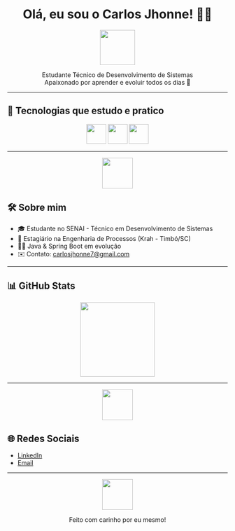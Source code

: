 <h1 align="center">Olá, eu sou o Carlos Jhonne! 🧑‍💻</h1>

<p align="center">
  <img src="https://media.giphy.com/media/ArLxZ4PebH2Ug/giphy.gif" width="80px">
</p>

<p align="center">
  Estudante Técnico de Desenvolvimento de Sistemas <br>
  Apaixonado por aprender e evoluir todos os dias 🌱
</p>

---

## 🚀 Tecnologias que estudo e pratico

<div align="center">
  <img src="https://cdn.jsdelivr.net/gh/devicons/devicon/icons/java/java-original.svg" width="45px" />
  <img src="https://cdn.jsdelivr.net/gh/devicons/devicon/icons/spring/spring-original.svg" width="45px" />
  <img src="https://cdn.jsdelivr.net/gh/devicons/devicon/icons/mysql/mysql-original.svg" width="45px" />
</div>

---

<p align="center">
  <img src="https://media.giphy.com/media/l1J9wvdJgkUrjRm6Y/giphy.gif" width="70px">
</p>

## 🛠 Sobre mim

- 🎓 Estudante no SENAI - Técnico em Desenvolvimento de Sistemas
- 💼 Estagiário na Engenharia de Processos (Krah - Timbó/SC)
- 👨‍💻 Java & Spring Boot em evolução
- ✉️ Contato: carlosjhonne7@gmail.com

---

## 📊 GitHub Stats

<div align="center">
  <img height="170em" src="https://github-readme-stats.vercel.app/api?username=JhonneSB&show_icons=true&theme=tokyonight&hide_title=true"/>
</div>

---

<p align="center">
  <img src="https://media.giphy.com/media/JIX9t2j0ZTN9S/giphy.gif" width="70px">
</p>

## 🌐 Redes Sociais

- [LinkedIn](https://www.linkedin.com/in/carlos-jhonne-8096a42a5/)
- [Email](mailto:carlosjhonne7@gmail.com)

---

<p align="center">
  <img src="https://media.giphy.com/media/IauL6LvGNlT3ffhcqq/giphy.gif" width="70px">
</p>

<div align="center">
Feito com carinho por eu mesmo!
</div>
